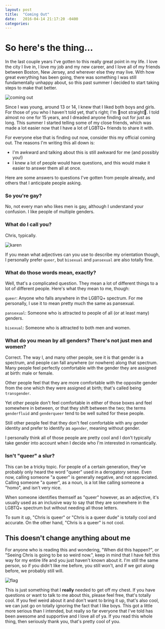 ```yaml
---
layout: post
title:  "Coming Out"
date:   2016-04-14 21:17:20 -0400
categories:
---
```


# So here's the thing...

In the last couple years I've gotten to this really great point in my life. I love the city I live in, I love my job and my new career, and I love all of my friends between Boston, New Jersey, and wherever else they may live. With how great everything has been going, there was something I was still fundamentally unhappy about, so this past summer I decided to start taking steps to make that better.

![coming out](./../../../images/coming-out.gif)

Since I was young, around 13 or 14, I knew that I liked both boys and girls. For those of you who I haven't told yet, that's right; I'm 🌈not straight🌈. I told almost no one for 15 years, and I dreaded anyone finding out for just as long. This summer I started telling some of my close friends, which was made a lot easier now that I have a lot of LGBTQ+ friends to share it with.

For everyone else that is finding out now, consider this my official coming out. The reasons I'm writing this all down is:

- I'm awkward and talking about this is still awkward for me (and possibly you!)
- I knew a lot of people would have questions, and this would make it easier to answer them all at once.

Here are some answers to questions I've gotten from people already, and others that I anticipate people asking.

### So you're gay?

No, not every man who likes men is gay, although I understand your confusion. I like people of multiple genders.

### What do I call you?

Chris, typically.

![karen](./../../../images/karen.gif)

If you mean what adjectives can you use to describe my orientation though, I personally prefer `queer`, but `bisexual` and `pansexual` are also totally fine.

### What do those words mean, exactly?

Well, that's a complicated question. They mean a lot of different things to a lot of different people. Here's what they mean to me, though:

`queer`: Anyone who falls anywhere in the LGBTQ+ spectrum. For me personally, I use it to mean pretty much the same as pansexual.

`pansexual`: Someone who is attracted to people of all (or at least many) genders.

`bisexual`: Someone who is attracted to both men and women.

### What do you mean by all genders? There's not just men and women?

Correct. The way I, and many other people, see it is that gender is a spectrum, and people can fall anywhere (or nowhere) along that spectrum. Many people feel perfectly comfortable with the gender they are assigned at birth: male or female.

Other people feel that they are more comfortable with the opposite gender from the one which they were assigned at birth; that's called being `transgender`.

Yet other people don't feel comfortable in either of those boxes and feel somewhere in between, or that they shift between the two; the terms `genderfluid` and `genderqueer` tend to be well suited for these people.

Still other people feel that they don't feel comfortable with any gender identity and prefer to identify as `agender`, meaning without gender.

I personally think all of those people are pretty cool and I don't typically take gender into account when I decide who I'm interested in romantically.

### Isn't "queer" a slur?

This can be a tricky topic. For people of a certain generation, they've probably only heard the word "queer" used in a derogatory sense. Even now, calling someone "a queer" is generally negative, and not appreciated. Calling someone "a queer", as a noun, is a lot like calling someone a "homo", and isn't very nice.

When someone identifies themself as "queer" however, as an adjective, it's usually used as an inclusive way to say that they are somewhere in the LGBTQ+ spectrum but without needing all those letters.

To sum it up, "Chris is queer" or "Chris is a queer dude" is totally cool and accurate. On the other hand, "Chris is a queer" is not cool.

## This doesn't change anything about me

For anyone who is reading this and wondering, "When did this happen?", or "Seeing Chris is going to be so weird now.", keep in mind that I have felt this way for my entire life and you just haven't known about it. I'm still the same person, so if you didn't like me before, you still won't, and if we got along before, we probably still will.

![flag](./../../../images/flag.gif)

This is just something that I __really__ needed to get off my chest. If you have questions or want to talk to me about this, please feel free, that's totally cool. If you feel weird about it and don't want to bring it up, that's also cool, we can just go on totally ignoring the fact that I like boys. This got a little more serious than I intended, but really so far everyone that I've told has been awesome and supportive and I love all of ya. If you read this whole thing, then seriously thank you, that's pretty cool of you.
